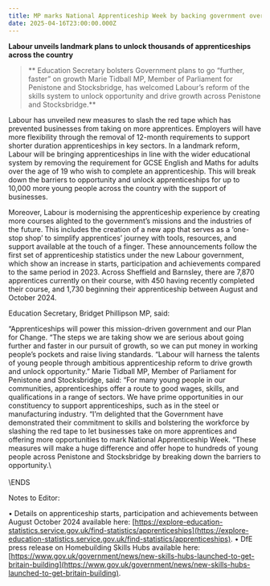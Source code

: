 ```yaml
---
title: MP marks National Apprenticeship Week by backing government overhaul of system
date: 2025-04-16T23:00:00.000Z
---
```


**Labour unveils landmark plans to unlock thousands of apprenticeships across the country**

> \*\* Education Secretary bolsters Government plans to go “further, faster” on growth
> Marie Tidball MP, Member of Parliament for Penistone and Stocksbridge, has welcomed Labour’s reform of the skills system to unlock opportunity and drive growth across Penistone and Stocksbridge.\*\*

Labour has unveiled new measures to slash the red tape which has prevented businesses from taking on more apprentices. Employers will have more flexibility through the removal of 12-month requirements to support shorter duration apprenticeships in key sectors.
In a landmark reform, Labour will be bringing apprenticeships in line with the wider educational system by removing the requirement for GCSE English and Maths for adults over the age of 19 who wish to complete an apprenticeship. This will break down the barriers to opportunity and unlock apprenticeships for up to 10,000 more young people across the country with the support of businesses.

Moreover, Labour is modernising the apprenticeship experience by creating more courses alighted to the government’s missions and the industries of the future. This includes the creation of a new app that serves as a ‘one-stop shop’ to simplify apprentices’ journey with tools, resources, and support available at the touch of a finger.
These announcements follow the first set of apprenticeship statistics under the new Labour government, which show an increase in starts, participation and achievements compared to the same period in 2023. Across Sheffield and Barnsley, there are 7,870 apprentices currently on their course, with 450 having recently completed their course, and 1,730 beginning their apprenticeship between August and October 2024.

Education Secretary, Bridget Phillipson MP, said:

“Apprenticeships will power this mission-driven government and our Plan for Change.
“The steps we are taking show we are serious about going further and faster in our pursuit of growth, so we can put money in working people’s pockets and raise living standards.
“Labour will harness the talents of young people through ambitious apprenticeship reform to drive growth and unlock opportunity.”
Marie Tidball MP, Member of Parliament for Penistone and Stocksbridge, said:
“For many young people in our communities, apprenticeships offer a route to good wages, skills, and qualifications in a range of sectors. We have prime opportunities in our constituency to support apprenticeships, such as in the steel or manufacturing industry.
“I’m delighted that the Government have demonstrated their commitment to skills and bolstering the workforce by slashing the red tape to let businesses take on more apprentices and offering more opportunities to mark National Apprenticeship Week.
“These measures will make a huge difference and offer hope to hundreds of young people across Penistone and Stocksbridge by breaking down the barriers to opportunity.\\\
\
\ENDS

Notes to Editor:

•   Details on apprenticeship starts, participation and achievements between August October 2024 available here: [https://explore-education-statistics.service.gov.uk/find-statistics/apprenticeships](https://explore-education-statistics.service.gov.uk/find-statistics/apprenticeships). •   DfE press release on Homebuilding Skills Hubs available here: [https://www.gov.uk/government/news/new-skills-hubs-launched-to-get-britain-building](https://www.gov.uk/government/news/new-skills-hubs-launched-to-get-britain-building).
